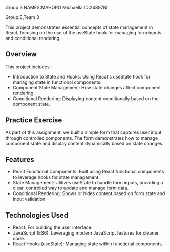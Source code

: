 Group 3
NAMES:MAHORO Michaella
ID:24897N


Group:E,Team 3



This project demonstrates essential concepts of state management in React, focusing on the use of the useState hook for managing form inputs and conditional rendering. 

## Overview

This project includes:

- Introduction to State and Hooks: Using React's useState hook for managing state in functional components.
- Component State Management: How state changes affect component rendering.
- Conditional Rendering: Displaying content conditionally based on the component state.

## Practice Exercise

As part of this assignment, we built a simple form that captures user input through controlled components. The form demonstrates how to manage component state and display content dynamically based on state changes.

## Features

- React Functional Components: Built using React functional components to leverage hooks for state management.
- State Management: Utilizes useState to handle form inputs, providing a clear, controlled way to update and manage form data.
- Conditional Rendering: Shows or hides content based on form state and input validation.

## Technologies Used

- React: For building the user interface.
- JavaScript (ES6): Leveraging modern JavaScript features for cleaner code.
- React Hooks (useState): Managing state within functional components.
